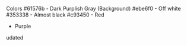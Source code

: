 Colors
#61576b - Dark Purplish Gray (Background)
#ebe6f0 - Off white
#353338 - Almost black
#c93450 - Red

- Purple

udated